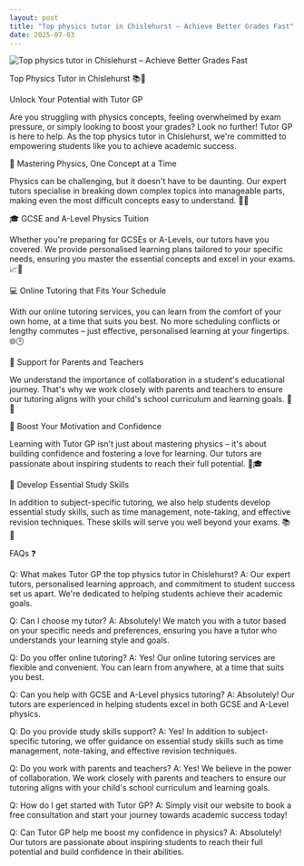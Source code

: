 ```yaml
---
layout: post
title: "Top physics tutor in Chislehurst – Achieve Better Grades Fast"
date: 2025-07-03
---
```


![Top physics tutor in Chislehurst – Achieve Better Grades Fast](/assets/images/How-Hard-is-A-Level-Physics-864x576.jpg)

Top Physics Tutor in Chislehurst 📚🔬

Unlock Your Potential with Tutor GP

Are you struggling with physics concepts, feeling overwhelmed by exam pressure, or simply looking to boost your grades? Look no further! Tutor GP is here to help. As the top physics tutor in Chislehurst, we're committed to empowering students like you to achieve academic success.

🚀 Mastering Physics, One Concept at a Time

Physics can be challenging, but it doesn't have to be daunting. Our expert tutors specialise in breaking down complex topics into manageable parts, making even the most difficult concepts easy to understand. 🧪💡

🎓 GCSE and A-Level Physics Tuition

Whether you're preparing for GCSEs or A-Levels, our tutors have you covered. We provide personalised learning plans tailored to your specific needs, ensuring you master the essential concepts and excel in your exams. 📈🚀

💻 Online Tutoring that Fits Your Schedule

With our online tutoring services, you can learn from the comfort of your own home, at a time that suits you best. No more scheduling conflicts or lengthy commutes – just effective, personalised learning at your fingertips. 🌐🕒

🤝 Support for Parents and Teachers

We understand the importance of collaboration in a student's educational journey. That's why we work closely with parents and teachers to ensure our tutoring aligns with your child's school curriculum and learning goals. 🤝🏫

🎉 Boost Your Motivation and Confidence

Learning with Tutor GP isn't just about mastering physics – it's about building confidence and fostering a love for learning. Our tutors are passionate about inspiring students to reach their full potential. 🌟🎓

🌱 Develop Essential Study Skills

In addition to subject-specific tutoring, we also help students develop essential study skills, such as time management, note-taking, and effective revision techniques. These skills will serve you well beyond your exams. 📚📝

FAQs ❓

Q: What makes Tutor GP the top physics tutor in Chislehurst?
A: Our expert tutors, personalised learning approach, and commitment to student success set us apart. We're dedicated to helping students achieve their academic goals.

Q: Can I choose my tutor?
A: Absolutely! We match you with a tutor based on your specific needs and preferences, ensuring you have a tutor who understands your learning style and goals.

Q: Do you offer online tutoring?
A: Yes! Our online tutoring services are flexible and convenient. You can learn from anywhere, at a time that suits you best.

Q: Can you help with GCSE and A-Level physics tutoring?
A: Absolutely! Our tutors are experienced in helping students excel in both GCSE and A-Level physics.

Q: Do you provide study skills support?
A: Yes! In addition to subject-specific tutoring, we offer guidance on essential study skills such as time management, note-taking, and effective revision techniques.

Q: Do you work with parents and teachers?
A: Yes! We believe in the power of collaboration. We work closely with parents and teachers to ensure our tutoring aligns with your child's school curriculum and learning goals.

Q: How do I get started with Tutor GP?
A: Simply visit our website to book a free consultation and start your journey towards academic success today!

Q: Can Tutor GP help me boost my confidence in physics?
A: Absolutely! Our tutors are passionate about inspiring students to reach their full potential and build confidence in their abilities.
